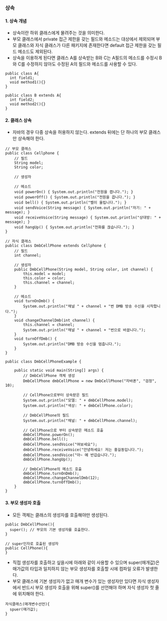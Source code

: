 ### 상속
#### 1. 상속 개념
- 상속이란 하위 클래스에게 물려주는 것을 의미한다.
- 부모 클래스에서 private 접근 제한을 갖는 필드와 메소드는 대상에서 제외되며 부모 클래스와 자식 클래스가 다른 패키지에 존재한다면 default 접근 제한을 갖는 필드 메소드도 제외된다.
- 상속을 이용하게 된다면 클래스 A를 상속받는 B와 C는 A필드의 메소드를 수정시 B와 C를 수정하지 않아도 수정된 A의 필드와 메소드를 사용할 수 있다.
```
public class A{
  int field1;
  void method1(){}
}

public class B extends A{
  int field2;
  void method2(){}
}
```
#### 2. 클래스 상속
- 자바의 경우 다중 상속을 허용하지 않는다. extends 뒤에는 단 하나의 부모 클래스만 상속해야 한다.
```
// 부모 클래스
public class Cellphone {
	// 필드
	String model;
	String color;
	
	// 생성자
	
	// 메소드
	void powerOn() { System.out.println("전원을 켭니다."); }
	void powerOff() { System.out.println("전원을 끕니다."); }
	void bell() { System.out.println("벨이 울립니다."); }
	void sendVoice(String message) { System.out.println("자기: " + message); }
	void receiveVoice(String message) { System.out.println("상대방: " + message); }
	void hangUp() { System.out.println("전화를 끊습니다."); }
}

// 자식 클래스
public class DmbCellPhone extends Cellphone {
	// 필드
	int channel;
	
	// 생성자
	public DmbCellPhone(String model, String color, int channel) {
		this.model = model;
		this.color = color;
		this.channel = channel;
	}
	
	// 메소드
	void turnOnDmb() {
		System.out.println("채널 " + channel + "번 DMB 방송 수신을 시작합니다.");
	}
	void changeChannelDmb(int channel) {
		this.channel = channel;
		System.out.println("채널 " + channel + "번으로 바꿉니다.");
	}
	void turnOffDmb() {
		System.out.println("DMB 방송 수신을 멈춥니다.");
	}
}

public class DmbCellPhoneExample {

	public static void main(String[] args) {
		// DmbCellPhone 객체 생성
		DmbCellPhone dmbCellPhone = new DmbCellPhone("자바폰", "검정", 10);
		
		// CellPhone으로부터 상속받은 필드
		System.out.println("모델: " + dmbCellPhone.model);
		System.out.println("색상: " + dmbCellPhone.color);
		
		// DmbCellPhone의 필드
		System.out.println("채널: " + dmbCellPhone.channel);
		
		// CellPhone으로 부터 상속받은 메소드 호출
		dmbCellPhone.powerOn();
		dmbCellPhone.bell();
		dmbCellPhone.sendVoice("여보세요");
		dmbCellPhone.receiveVoice("안녕하세요! 저는 홍길동입니다.");
		dmbCellPhone.sendVoice("아~ 예 반갑습니다.");
		dmbCellPhone.hangUp();
		
		// DmbCellPhone의 메소드 호출
		dmbCellPhone.turnOnDmb();
		dmbCellPhone.changeChannelDmb(12);
		dmbCellPhone.turnOffDmb();
	}
}
```

#### 3. 부모 생성자 호출
- 모든 객체는 클래스의 생성자를 호출해야만 생성된다.
```
public DmbCellPhone(){
  super(); // 부모의 기본 생성자를 호출한다.
}

// super인자로 호출된 생성자
public CellPhone(){
}
```
- 직접 생성자를 호출하고 싶을시에 아래와 같이 사용할 수 있으며 super(매개값)은 매가값의 타입과 일치하지 않는 부모 생성자를 호출할 시에 컴파일 오류가 발생한다.
- 부모 클래스에 기본 생성자가 없고 매개 변수가 있는 생성자만 있다면 자식 생성자에서 반드시 부모 생성자 호출을 위해 super()를 선언해야 하며 자식 생성자 첫 줄에 위치해야 한다.
```
자식클래스(매개변수선언){
  spuer(매가값);
}
```
